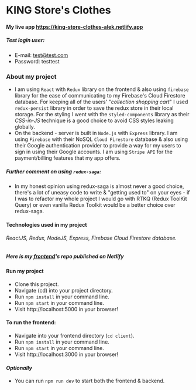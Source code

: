 # KING Store's Clothes

#### My live app https://king-store-clothes-alek.netlify.app

##### Test login user:

- E-mail: test@test.com
- Password: testtest

### About my project

- I am using `React` with `Redux` library on the frontend & also using `firebase` library for the ease of communicating to my Firebase's Cloud Firestore database.
  For keeping all of the users' "*collection shopping cart*" I used `redux-persist` library in order to save the redux store in their local storage. For the styling I went with the `styled-components` library as their _CSS-in-JS_ technique is a good choice to avoid CSS styles leaking globally.
- On the backend - server is built in `Node.js` with `Express` library. I am using `Firebase` with their NoSQL `Cloud Firestore` database & also using their Google authentication provider to provide a way for my users to sign in using their Google accounts.
  I am using `Stripe API` for the payment/billing features that my app offers.

##### Further comment on using `redux-saga`:

- In my honest opinion using redux-saga is almost never a good choice, there's a lot of uneasy code to write & "getting used to" on your eyes - if I was to refactor my whole project I would go with RTKQ (Redux ToolKit Query) or even vanilla Redux Toolkit would be a better choice over redux-saga.

#### Technologies used in my project

###### ReactJS, Redux, NodeJS, Express, Firebase Cloud Firestore database.

##### Here is my <a href="https://github.com/Aleksandar15/king-store-clothes-frontend">frontend</a>'s repo published on Netlify



#### Run my project

- Clone this project.
- Navigate (cd) into your project directory.
- Run `npm install` in your command line.
- Run `npm start` in your command line.
- Visit http://localhost:5000 in your browser!

#### To run the frontend:

- Navigate into your frontend directory (`cd client`).
- Run `npm install` in your command line.
- Run `npm start` in your command line.
- Visit http://localhost:3000 in your browser!

#### _Optionally_

- You can run `npm run dev` to start both the frontend & backend.


